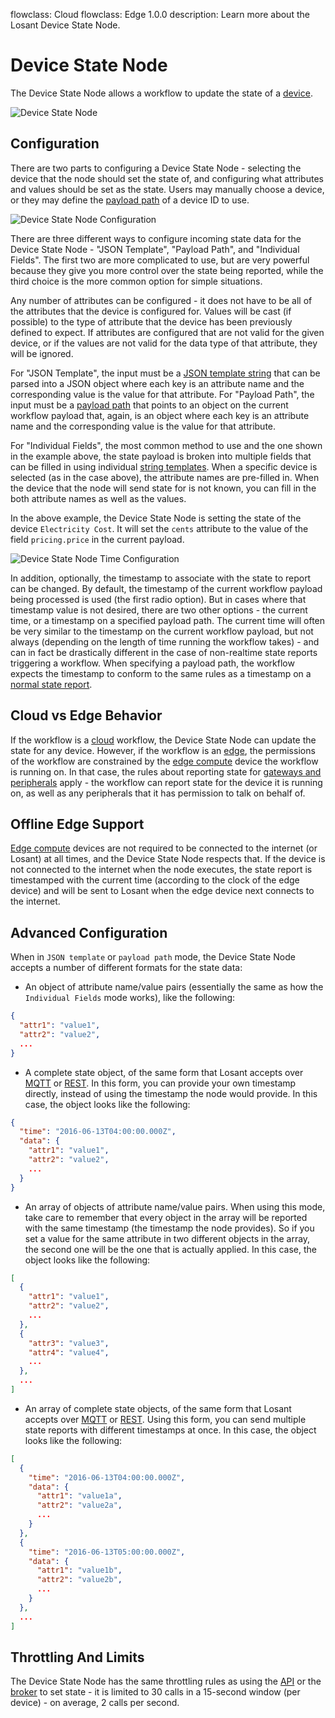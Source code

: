 flowclass: Cloud
flowclass: Edge 1.0.0
description: Learn more about the Losant Device State Node.

# Device State Node

The Device State Node allows a workflow to update the state of a [device](/devices/overview/#device-configuration).

![Device State Node](/images/workflows/outputs/device-state-node.png "Device State Node")

## Configuration

There are two parts to configuring a Device State Node - selecting the device that the node should set the state of, and configuring what attributes and values should be set as the state. Users may manually choose a device, or they may define the [payload path](/workflows/accessing-payload-data/#payload-paths) of a device ID to use.

![Device State Node Configuration](/images/workflows/outputs/device-state-node-config.png "Device State Node Configuration")

There are three different ways to configure incoming state data for the Device State Node - "JSON Template", "Payload Path", and "Individual Fields". The first two are more complicated to use, but are very powerful because they give you more control over the state being reported, while the third choice is the more common option for simple situations.

Any number of attributes can be configured - it does not have to be all of the attributes that the device is configured for. Values will be cast (if possible) to the type of attribute that the device has been previously defined to expect. If attributes are configured that are not valid for the given device, or if the values are not valid for the data type of that attribute, they will be ignored.

For "JSON Template", the input must be a [JSON template string](/workflows/accessing-payload-data/#json-templates) that can be parsed into a JSON object where each key is an attribute name and the corresponding value is the value for that attribute. For "Payload Path", the input must be a [payload path](/workflows/accessing-payload-data/#payload-paths) that points to an object on the current workflow payload that, again, is an object where each key is an attribute name and the corresponding value is the value for that attribute.

For "Individual Fields", the most common method to use and the one shown in the example above, the state payload is broken into multiple fields that can be filled in using individual [string templates](/workflows/accessing-payload-data/#string-templates). When a specific device is selected (as in the case above), the attribute names are pre-filled in. When the device that the node will send state for is not known, you can fill in the both attribute names as well as the values.

In the above example, the Device State Node is setting the state of the device `Electricity Cost`. It will set the `cents` attribute to the value of the field `pricing.price` in the current payload.

![Device State Node Time Configuration](/images/workflows/outputs/device-state-node-config-time.png "Device State Node Time Configuration")

In addition, optionally, the timestamp to associate with the state to report can be changed. By default, the timestamp of the current workflow payload being processed is used (the first radio option). But in cases where that timestamp value is not desired, there are two other options - the current time, or a timestamp on a specified payload path. The current time will often be very similar to the timestamp on the current workflow payload, but not always (depending on the length of time running the workflow takes) - and can in fact be drastically different in the case of non-realtime state reports triggering a workflow. When specifying a payload path, the workflow expects the timestamp to conform to the same rules as a timestamp on a [normal state report](/devices/state/#including-timestamps).

## Cloud vs Edge Behavior

If the workflow is a [cloud](/workflows/cloud-workflow) workflow, the Device State Node can update the state for any device. However, if the workflow is an [edge](/workflows/edge-workflow), the permissions of the workflow are constrained by the [edge compute](/devices/edge-compute/) device the workflow is running on. In that case, the rules about reporting state for [gateways and peripherals](/devices/gateways-peripherals/#reporting-state-for-peripheral) apply - the workflow can report state for the device it is running on, as well as any peripherals that it has permission to talk on behalf of.

## Offline Edge Support

[Edge compute](/devices/edge-compute/) devices are not required to be connected to the internet (or Losant) at all times, and the Device State Node respects that. If the device is not connected to the internet when the node executes, the state report is timestamped with the current time (according to the clock of the edge device) and will be sent to Losant when the edge device next connects to the internet.

## Advanced Configuration

When in `JSON template` or `payload path` mode, the Device State Node accepts a number of different formats for the state data:

* An object of attribute name/value pairs (essentially the same as how the `Individual Fields` mode works), like the following:

```json
{
  "attr1": "value1",
  "attr2": "value2",
  ...
}
```

* A complete state object, of the same form that Losant accepts over [MQTT](/mqtt/overview/#publishing-device-state) or [REST](/rest-api/device/#send-state). In this form, you can provide your own timestamp directly, instead of using the timestamp the node would provide. In this case, the object looks like the following:

```json
{
  "time": "2016-06-13T04:00:00.000Z",
  "data": {
    "attr1": "value1",
    "attr2": "value2",
    ...
  }
}
```

* An array of objects of attribute name/value pairs. When using this mode, take care to remember that every object in the array will be reported with the same timestamp (the timestamp the node provides). So if you set a value for the same attribute in two different objects in the array, the second one will be the one that is actually applied. In this case, the object looks like the following:

```json
[
  {
    "attr1": "value1",
    "attr2": "value2",
    ...
  },
  {
    "attr3": "value3",
    "attr4": "value4",
    ...
  },
  ...
]
```

* An array of complete state objects, of the same form that Losant accepts over [MQTT](/mqtt/overview/#publishing-device-state) or [REST](/rest-api/device/#send-state). Using this form, you can send multiple state reports with different timestamps at once. In this case, the object looks like the following:

```json
[
  {
    "time": "2016-06-13T04:00:00.000Z",
    "data": {
      "attr1": "value1a",
      "attr2": "value2a",
      ...
    }
  },
  {
    "time": "2016-06-13T05:00:00.000Z",
    "data": {
      "attr1": "value1b",
      "attr2": "value2b",
      ...
    }
  },
  ...
]
```

## Throttling And Limits

The Device State Node has the same throttling rules as using the [API](/rest-api/overview/#throttles-and-limits) or the [broker](/organizations/resource-limits/#message-throttling) to set state - it is limited to 30 calls in a 15-second window (per device) - on average, 2 calls per second.
